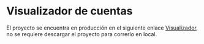 # Visualizador de cuentas

El proyecto se encuentra en producción en el siguiente enlace [Visualizador](https://banco-react.vercel.app/), no se requiere descargar el proyecto para correrlo en local. 
